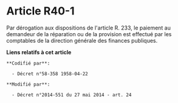 # Article R40-1

Par dérogation aux dispositions de l'article R. 233, le paiement au demandeur de la réparation ou de la provision est
effectué par les   comptables de la direction générale des finances publiques.

**Liens relatifs à cet article**

	**Codifié par**:

	  - Décret n°58-358 1958-04-22

	**Modifié par**:

	  - Décret n°2014-551 du 27 mai 2014 - art. 24
